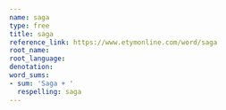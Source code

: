```yaml
---
name: saga
type: free
title: saga
reference_link: https://www.etymonline.com/word/saga
root_name: 
root_language: 
denotation: 
word_sums:
- sum: 'Saga + '
  respelling: saga
---
```

